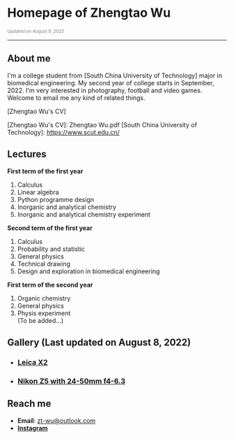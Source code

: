 # Homepage of Zhengtao Wu  

<font color="grey" size=1>Updated on August 9, 2022</font>

---------------------------------------------------------------------

## About me

I'm a college student from [South China University of Technology] major in biomedical engineering. My second year of college starts in September, 2022. I'm very interested in photography, football and video games. Welcome to email me any kind of related things.

[Zhengtao Wu's CV]

[Zhengtao Wu's CV]: Zhengtao Wu.pdf
[South China University of Technology]: https://www.scut.edu.cn/

## Lectures

**First term of the first year**  
1. Calculus  
2. Linear algebra  
3. Python programme design  
4. Inorganic and analytical chemistry  
5. Inorganic and analytical chemistry experiment  

**Second term of the first year**  
1. Calculus  
2. Probability and statistic  
3. General physics  
4. Technical drawing  
5. Design and exploration in biomedical engineering  

**First term of the second year**  
1. Organic chemistry  
2. General physics  
3. Physis experiment  
(To be added...)  

## Gallery (Last updated on August 8, 2022)

* ### [Leica X2](Leica.md)
* ### [Nikon Z5 with 24-50mm f4-6.3](Nikon.md)

## Reach me

  * **Email**: <zt-wu@outlook.com>
  * [**Instagram**](https://www.instagram.com/zhengtao_wu/)
